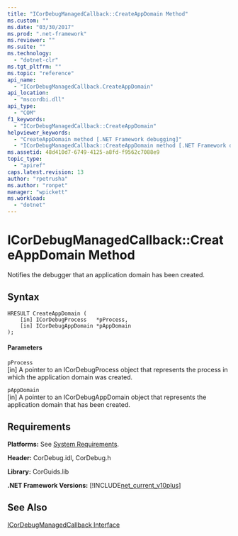 ```yaml
---
title: "ICorDebugManagedCallback::CreateAppDomain Method"
ms.custom: ""
ms.date: "03/30/2017"
ms.prod: ".net-framework"
ms.reviewer: ""
ms.suite: ""
ms.technology: 
  - "dotnet-clr"
ms.tgt_pltfrm: ""
ms.topic: "reference"
api_name: 
  - "ICorDebugManagedCallback.CreateAppDomain"
api_location: 
  - "mscordbi.dll"
api_type: 
  - "COM"
f1_keywords: 
  - "ICorDebugManagedCallback::CreateAppDomain"
helpviewer_keywords: 
  - "CreateAppDomain method [.NET Framework debugging]"
  - "ICorDebugManagedCallback::CreateAppDomain method [.NET Framework debugging]"
ms.assetid: 48d410d7-6749-4125-a8fd-f9562c7088e9
topic_type: 
  - "apiref"
caps.latest.revision: 13
author: "rpetrusha"
ms.author: "ronpet"
manager: "wpickett"
ms.workload: 
  - "dotnet"
---
```

# ICorDebugManagedCallback::CreateAppDomain Method
Notifies the debugger that an application domain has been created.  
  
## Syntax  
  
```  
HRESULT CreateAppDomain (  
    [in] ICorDebugProcess   *pProcess,  
    [in] ICorDebugAppDomain *pAppDomain  
);  
```  
  
#### Parameters  
 `pProcess`  
 [in] A pointer to an ICorDebugProcess object that represents the process in which the application domain was created.  
  
 `pAppDomain`  
 [in] A pointer to an ICorDebugAppDomain object that represents the application domain that has been created.  
  
## Requirements  
 **Platforms:** See [System Requirements](../../../../docs/framework/get-started/system-requirements.md).  
  
 **Header:** CorDebug.idl, CorDebug.h  
  
 **Library:** CorGuids.lib  
  
 **.NET Framework Versions:** [!INCLUDE[net_current_v10plus](../../../../includes/net-current-v10plus-md.md)]  
  
## See Also  
 [ICorDebugManagedCallback Interface](../../../../docs/framework/unmanaged-api/debugging/icordebugmanagedcallback-interface.md)
